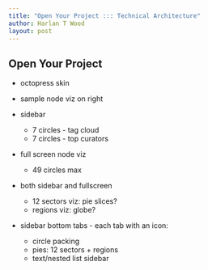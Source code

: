 ```yaml
---
title: "Open Your Project ::: Technical Architecture"
author: Harlan T Wood
layout: post
---
```


Open Your Project
-----------------

- octopress skin
- sample node viz on right

- sidebar
  - 7 circles - tag cloud 
  - 7 circles - top curators

- full screen node viz
  - 49 circles max

- both sidebar and fullscreen    
  - 12 sectors viz: pie slices?
  - regions viz: globe?
  
- sidebar bottom tabs - each tab with an icon:
  - circle packing
  - pies: 12 sectors + regions 
  - text/nested list sidebar
